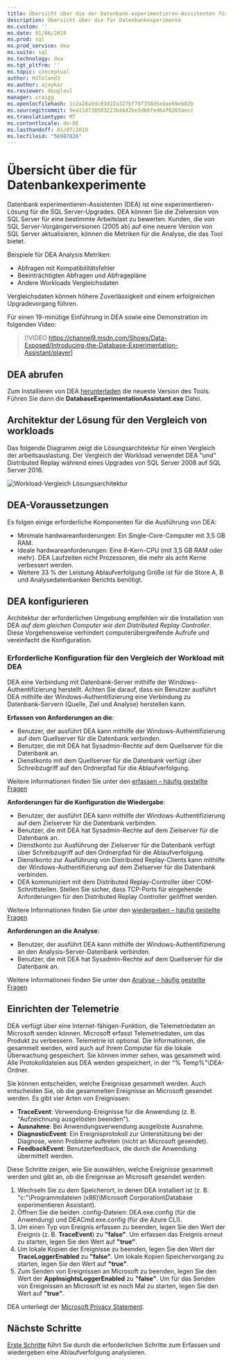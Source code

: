 ```yaml
---
title: Übersicht über die der Datenbank-experimentieren-Assistenten für SQL Server-Lösung wird aktualisiert
description: Übersicht über die für Datenbankexperimente
ms.custom: ''
ms.date: 01/08/2019
ms.prod: sql
ms.prod_service: dea
ms.suite: sql
ms.technology: dea
ms.tgt_pltfrm: ''
ms.topic: conceptual
author: HJToland3
ms.author: ajaykar
ms.reviewer: douglasl
manager: craigg
ms.openlocfilehash: 1c2a28a5dc83d22a327bf797358d5edae69eb82b
ms.sourcegitcommit: 9ea11d738503223b46d2be5db6fed6af6265aecc
ms.translationtype: MT
ms.contentlocale: de-DE
ms.lasthandoff: 01/07/2019
ms.locfileid: "56987826"
---
```

# <a name="overview-of-database-experimentation-assistant"></a>Übersicht über die für Datenbankexperimente

Datenbank experimentieren-Assistenten (DEA) ist eine experimentieren-Lösung für die SQL Server-Upgrades. DEA können Sie die Zielversion von SQL Server für eine bestimmte Arbeitslast zu bewerten. Kunden, die von SQL Server-Vorgängerversionen (2005 ab) auf eine neuere Version von SQL Server aktualisieren, können die Metriken für die Analyse, die das Tool bietet. 

Beispiele für DEA Analysis Metriken:
- Abfragen mit Kompatibilitätsfehler
- Beeinträchtigten Abfragen und Abfragepläne
- Andere Workloads Vergleichsdaten

Vergleichsdaten können höhere Zuverlässigkeit und einem erfolgreichen Upgradevorgang führen.

Für einen 19-minütige Einführung in DEA sowie eine Demonstration im folgenden Video:

> [!VIDEO https://channel9.msdn.com/Shows/Data-Exposed/Introducing-the-Database-Experimentation-Assistant/player]

## <a name="get-dea"></a>DEA abrufen

Zum Installieren von DEA [herunterladen](https://www.microsoft.com/download/details.aspx?id=54090) die neueste Version des Tools. Führen Sie dann die **DatabaseExperimentationAssistant.exe** Datei.

## <a name="solution-architecture-for-comparing-workloads"></a>Architektur der Lösung für den Vergleich von workloads

Das folgende Diagramm zeigt die Lösungsarchitektur für einen Vergleich der arbeitsauslastung. Der Vergleich der Workload verwendet DEA "und" Distributed Replay während eines Upgrades von SQL Server 2008 auf SQL Server 2016.

![Workload-Vergleich Lösungsarchitektur](./media/database-experimentation-assistant-overview/dea-overview-compare-solution-architecture.png)

## <a name="dea-prerequisites"></a>DEA-Voraussetzungen

Es folgen einige erforderliche Komponenten für die Ausführung von DEA:
- Minimale hardwareanforderungen: Ein Single-Core-Computer mit 3,5 GB RAM.
- Ideale hardwareanforderungen: Eine 8-Kern-CPU (mit 3,5 GB RAM oder mehr). DEA Laufzeiten nicht Prozessoren, die mehr als acht Kerne verbessert werden.
- Weitere 33 % der Leistung Ablaufverfolgung Größe ist für die Store A, B und Analysedatenbanken Berichts benötigt.

## <a name="configure-dea"></a>DEA konfigurieren

Architektur der erforderlichen Umgebung empfehlen wir die Installation von DEA *auf dem gleichen Computer wie den Distributed Replay Controller*. Diese Vorgehensweise verhindert computerübergreifende Aufrufe und vereinfacht die Konfiguration.

### <a name="required-configuration-for-workload-comparison-by-using-dea"></a>Erforderliche Konfiguration für den Vergleich der Workload mit DEA

DEA eine Verbindung mit Datenbank-Server mithilfe der Windows-Authentifizierung herstellt. Achten Sie darauf, dass ein Benutzer ausführt DEA mithilfe der Windows-Authentifizierung eine Verbindung zu Datenbank-Servern (Quelle, Ziel und Analyse) herstellen kann.

**Erfassen von Anforderungen an die**:

*   Benutzer, der ausführt DEA kann mithilfe der Windows-Authentifizierung auf dem Quellserver für die Datenbank verbinden.
*   Benutzer, die mit DEA hat Sysadmin-Rechte auf dem Quellserver für die Datenbank an.
*   Dienstkonto mit dem Quellserver für die Datenbank verfügt über Schreibzugriff auf den Ordnerpfad für die Ablaufverfolgung.

Weitere Informationen finden Sie unter den [erfassen – häufig gestellte Fragen](database-experimentation-assistant-capture-trace.md#frequently-asked-questions-about-trace-capture)

**Anforderungen für die Konfiguration die Wiedergabe**: 

*   Benutzer, der ausführt DEA kann mithilfe der Windows-Authentifizierung auf dem Zielserver für die Datenbank verbinden.
*   Benutzer, die mit DEA hat Sysadmin-Rechte auf dem Zielserver für die Datenbank an.
*   Dienstkonto zur Ausführung der Zielserver für die Datenbank verfügt über Schreibzugriff auf den Ordnerpfad für die Ablaufverfolgung.
*   Dienstkonto zur Ausführung von Distributed Replay-Clients kann mithilfe der Windows-Authentifizierung auf dem Zielserver für die Datenbank verbinden.
*   DEA kommuniziert mit dem Distributed Replay-Controller über COM-Schnittstellen. Stellen Sie sicher, dass TCP-Ports für eingehende Anforderungen für den Distributed Replay Controller geöffnet werden.

Weitere Informationen finden Sie unter den [wiedergeben – häufig gestellte Fragen](database-experimentation-assistant-replay-trace.md#frequently-asked-questions-about-trace-replay)

**Anforderungen an die Analyse**: 

*   Benutzer, der ausführt DEA kann mithilfe der Windows-Authentifizierung an den Analysis-Server-Datenbank verbinden.
*   Benutzer, die mit DEA hat Sysadmin-Rechte auf dem Quellserver für die Datenbank an.

Weitere Informationen finden Sie unter den [Analyse – häufig gestellte Fragen](database-experimentation-assistant-create-report.md#frequently-asked-questions-about-analysis-reports)

## <a name="set-up-telemetry"></a>Einrichten der Telemetrie

DEA verfügt über eine Internet-fähigen-Funktion, die Telemetriedaten an Microsoft senden können. Microsoft erfasst Telemetriedaten, um das Produkt zu verbessern. Telemetrie ist optional. Die Informationen, die gesammelt werden, wird auch auf Ihrem Computer für die lokale Überwachung gespeichert. Sie können immer sehen, was gesammelt wird. Alle Protokolldateien aus DEA werden gespeichert, in der "% Temp%"\\DEA-Ordner.

Sie können entscheiden, welche Ereignisse gesammelt werden. Auch entscheiden Sie, ob die gesammelten Ereignisse an Microsoft gesendet werden. Es gibt vier Arten von Ereignissen:

*   **TraceEvent**: Verwendung-Ereignisse für die Anwendung (z. B. "Aufzeichnung ausgelösten beenden").
*   **Ausnahme**: Bei Anwendungsverwendung ausgelöste Ausnahme.
*   **DiagnosticEvent**: Ein Ereignisprotokoll zur Unterstützung bei der Diagnose, wenn Probleme auftreten (*nicht* an Microsoft gesendet).
*   **FeedbackEvent**: Benutzerfeedback, die durch die Anwendung übermittelt werden.

Diese Schritte zeigen, wie Sie auswählen, welche Ereignisse gesammelt werden und gibt an, ob die Ereignisse an Microsoft gesendet werden:

1.  Wechseln Sie zu dem Speicherort, in denen DEA installiert ist (z. B. "c:"\\Programmdateien (x86)\\Microsoft Corporation\\Database experimentieren Assistant).
2.  Öffnen Sie die beiden .config-Dateien: DEA.exe.config (für die Anwendung) und DEACmd.exe.config (für die Azure CLI).
3.  Um einen Typ von Ereignis erfassen zu beenden, legen Sie den Wert der *Ereignis* (z. B. **TraceEvent**) zu **"false"**. Um erfassen das Ereignis erneut zu starten, legen Sie den Wert auf **"true"**.
4.  Um lokale Kopien der Ereignisse zu beenden, legen Sie den Wert der **TraceLoggerEnabled** zu **"false"**. Um lokale Kopien Speichervorgang zu starten, legen Sie den Wert auf **"true"**.
5.  Zum Senden von Ereignissen an Microsoft zu beenden, legen Sie den Wert der **AppInsightsLoggerEnabled** zu **"false"**. Um für das Senden von Ereignissen an Microsoft ist es noch Mal zu starten, legen Sie den Wert auf **"true"**.

DEA unterliegt der [Microsoft Privacy Statement](https://aka.ms/dea-privacy).

## <a name="next-steps"></a>Nächste Schritte

[Erste Schritte](database-experimentation-assistant-get-started.md) führt Sie durch die erforderlichen Schritte zum Erfassen und wiedergeben eine Ablaufverfolgung analysieren.
